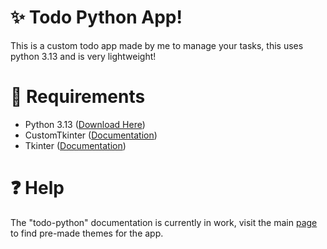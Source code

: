 # ✨ Todo Python App!
This is a custom todo app made by me to manage your tasks, this uses python 3.13 and is very lightweight!

# 🔧 Requirements
- Python 3.13 ([Download Here](https://www.python.org/downloads/release/python-3133))
- CustomTkinter ([Documentation](https://customtkinter.tomschimansky.com/documentation))
- Tkinter ([Documentation](https://docs.python.org/3/library/tkinter.html))

# ❓ Help
The "todo-python" documentation is currently in work, visit the main [page](https://todo-python-fawn.vercel.app) to find pre-made themes for the app.
